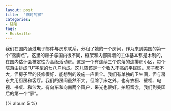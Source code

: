 ```yaml
---
layout: post
title:  "临时的家"
categories: 
- 随笔
tags: 
- Rockville
---
```


我们在国内通过电子邮件与房东联系，分租了她的一个房间，作为来到美国的第一个“落脚点”。这里的房子与国内很不同，框架和内部隔墙的主体基本都是木制的，在国内估计会被定性为高级活动房。这是一个有连续三个院落的连排房小区，每个院落由排成“U”字型的七八户构成。这儿应该是一个收入不高的平民区，房子都不大，但房子里的装修很好，能想到的设施一应俱全。我们有单独的卫生间，但与房东共用厨房和客厅。我们的房间虽然不大，但除了床之外，也有衣橱、壁柜、电视、书桌、和沙发。有向东和向南两个窗户，采光也很好。拍照留念，我们到美国后的第一个“家”。

{% album 5 %}
